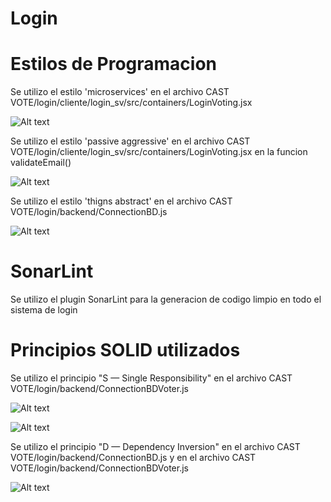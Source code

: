 # Login 

# Estilos de Programacion

Se utilizo el estilo 'microservices' en el archivo CAST VOTE/login/cliente/login_sv/src/containers/LoginVoting.jsx 

![Alt text](https://github.com/Berly01/Eleccionador-Inador/blob/main/CAST%20VOTE/img/5.jpg)

Se utilizo el estilo 'passive aggressive' en el archivo CAST VOTE/login/cliente/login_sv/src/containers/LoginVoting.jsx en la funcion validateEmail()

![Alt text](https://github.com/Berly01/Eleccionador-Inador/blob/main/CAST%20VOTE/img/4.jpg)

Se utilizo el estilo 'thigns abstract' en el archivo CAST VOTE/login/backend/ConnectionBD.js

![Alt text](https://github.com/Berly01/Eleccionador-Inador/blob/main/CAST%20VOTE/img/6.jpg)

# SonarLint

Se utilizo el plugin SonarLint para la generacion de codigo limpio en todo el sistema de login

# Principios SOLID utilizados

Se utilizo el principio "S — Single Responsibility" en el archivo CAST VOTE/login/backend/ConnectionBDVoter.js

![Alt text](https://github.com/Berly01/Eleccionador-Inador/blob/main/CAST%20VOTE/img/1.jpg)

![Alt text](https://github.com/Berly01/Eleccionador-Inador/blob/main/CAST%20VOTE/img/2.jpg)

Se utilizo el principio "D — Dependency Inversion" en el archivo CAST VOTE/login/backend/ConnectionBD.js y en el archivo 
CAST VOTE/login/backend/ConnectionBDVoter.js

![Alt text](https://github.com/Berly01/Eleccionador-Inador/blob/main/CAST%20VOTE/img/3.jpg)
